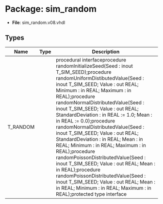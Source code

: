 # Package: sim_random

- **File**: sim_random.v08.vhdl
## Types

| Name     | Type | Description                                                                                                                                                                                                                                                                                                                                                                                                                                                                                                                                                                                                                                                                                                                                                                                |
| -------- | ---- | ------------------------------------------------------------------------------------------------------------------------------------------------------------------------------------------------------------------------------------------------------------------------------------------------------------------------------------------------------------------------------------------------------------------------------------------------------------------------------------------------------------------------------------------------------------------------------------------------------------------------------------------------------------------------------------------------------------------------------------------------------------------------------------------ |
| T_RANDOM |      | procedural interfaceprocedure randomInitializeSeed(Seed : inout T_SIM_SEED);procedure randomUniformDistibutedValue(Seed : inout T_SIM_SEED; Value : out REAL; Minimum : in REAL; Maximum : in REAL);procedure randomNormalDistributedValue(Seed : inout T_SIM_SEED; Value : out REAL; StandardDeviation : in REAL := 1.0; Mean : in REAL := 0.0);procedure randomNormalDistributedValue(Seed : inout T_SIM_SEED; Value : out REAL; StandardDeviation : in REAL; Mean : in REAL; Minimum : in REAL; Maximum : in REAL);procedure randomPoissonDistributedValue(Seed : inout T_SIM_SEED; Value : out REAL; Mean : in REAL);procedure randomPoissonDistributedValue(Seed : inout T_SIM_SEED; Value : out REAL; Mean : in REAL; Minimum : in REAL; Maximum : in REAL);protected type interface |
